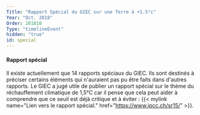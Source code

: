 ```yaml
---
Title: "Rapport Spécial du GIEC sur une Terre à +1.5°c"
Year: "Oct. 2018"
Order: 201810
Type: "timelineEvent"
hidden: "true"
id: special
---
```


#### Rapport spécial

Il existe actuellement que 14 rapports spéciaux du GIEC. Ils sont destinés à préciser certains éléments qui n'auraient pas pu être faits dans d'autres rapports. Le GIEC a jugé utile de publier un rapport spécial sur le thème du réchauffement climatique de 1,5°C car il pense que cela peut aider à comprendre que ce seuil est déjà critique et à éviter : {{< mylink name="Lien vers le rapport spécial." href="https://www.ipcc.ch/sr15/" >}}.